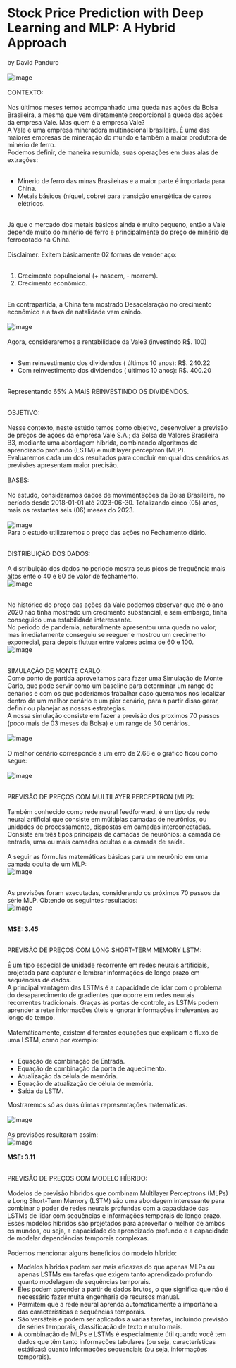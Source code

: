 # Stock Price Prediction with Deep Learning and MLP: A Hybrid Approach
by David Panduro<br><br>
![image](https://github.com/DavidPanduro/stock_price_prediction/assets/45201867/ea4a2b67-7dfa-43d6-9ef6-8d241eb1bd48)
<br><br>
CONTEXTO: <br><br>
Nos últimos meses temos acompanhado uma queda nas ações da Bolsa Brasileira, a mesma que vem diretamente proporcional a queda das ações da empresa Vale. Mas quem é a empresa Vale? <br>
A Vale é uma empresa mineradora multinacional brasileira. É uma das maiores empresas de mineração do mundo e também a maior produtora de minério de ferro. <br>Podemos definir, de maneira resumida, suas operações em duas alas de extrações: <br><br>
* Minerio de ferro das minas Brasileiras e a maior parte é importada para China.
* Metais básicos (níquel, cobre) para transição energética de carros elétricos.<br><br>

Já que o mercado dos metais básicos ainda é muito pequeno, então a Vale depende muito do minério de ferro e principalmente do preço de minério de ferrocotado na China.<br><br>
Disclaimer: Exitem básicamente 02 formas de vender aço:<br><br>
1. Crecimento populacional (+ nascem, - morrem).
2. Crecimento econômico.<br><br>

En contrapartida, a China tem mostrado Desacelaração no crecimento econômico e a taxa de natalidade vem caindo.<br><br>
![image](https://github.com/DavidPanduro/stock_price_prediction/assets/45201867/b0f6f461-0827-4f29-b300-a0c8783102ba)<br><br>
Agora, consideraremos a rentabilidade da Vale3 (investindo R$. 100)<br><br>
* Sem reinvestimento dos dividendos ( últimos 10 anos): R$. 240.22
* Com reinvestimento dos dividendos ( últimos 10 anos): R$. 400.20<br><br>

Representando 65% A MAIS REINVESTINDO OS DIVIDENDOS.<br><br>

OBJETIVO:<br><br>
Nesse contexto, neste estúdo temos como objetivo, desenvolver a previsão de preços de ações da empresa Vale S.A.; da Bolsa de Valores Brasileira B3, mediante uma abordagem hibrida, combinando algoritmos de aprendizado profundo (LSTM) e multilayer perceptron (MLP). <br>Evaluaremos cada um dos resultados para concluir em qual dos cenários as previsões apresentam maior precisão.<br>
<br>
BASES:<br><br>
No estudo, consideramos dados de movimentações da Bolsa Brasileira, no período desde 2018-01-01 até 2023-06-30. Totalizando cinco (05) anos, mais os restantes seis (06) meses do 2023.
<br><br>
![image](https://github.com/DavidPanduro/stock_price_prediction/assets/45201867/f794f9ed-efc7-4644-bf78-5a6ca1f6849e)<br>
Para o estudo utilizaremos o preço das ações no Fechamento diário.<br><br>

DISTRIBUIÇÂO DOS DADOS:<br><br>
A distribuição dos dados no periodo mostra seus picos de frequência mais altos ente o 40 e 60 de valor de fechamento.<br>
![image](https://github.com/DavidPanduro/stock_price_prediction/assets/45201867/ab337980-e599-4c9e-b211-4f29e4b358f9)<br><br>

No histórico do preço das ações da Vale podemos observar que até o ano 2020 não tinha mostrado um crecimento substancial, e sem embargo, tinha conseguido uma estabilidade interessante.<br>
No periodo de pandemia, naturalmente apresentou uma queda no valor, mas imediatamente conseguiu se reeguer e mostrou um crecimento exponecial, para depois flutuar entre valores acima de 60 e 100.<br>
![image](https://github.com/DavidPanduro/stock_price_prediction/assets/45201867/ce3a2ea8-0f0a-4581-bd09-8c39d37942cc)<br><br>

SIMULAÇÃO DE MONTE CARLO:<br>
Como ponto de partida aproveitamos para fazer uma Simulação de Monte Carlo, que pode servir como um baseline para determinar um range de cenários e com os que poderíamos trabalhar caso querramos nos localizar dentro de um melhor cenário e um pior cenário, para a partir disso gerar, definir ou planejar as nossas estrategias.<br>
A nossa simulação consiste em fazer a previsão dos proximos 70 passos (poco mais de 03 meses da Bolsa) e um range de 30 cenários.<br><br>
![image](https://github.com/DavidPanduro/stock_price_prediction/assets/45201867/b8654c68-37d4-4503-9593-06210302fc48)<br><br>
O melhor cenário corresponde a um erro de 2.68 e o gráfico ficou como segue:<br><br>
![image](https://github.com/DavidPanduro/stock_price_prediction/assets/45201867/96bf8e63-0434-48a8-a4b8-e112678d9678)<br><br>

PREVISÃO DE PREÇOS COM MULTILAYER PERCEPTRON (MLP):<br><br>
Também conhecido como rede neural feedforward, é um tipo de rede neural artificial que consiste em múltiplas camadas de neurônios, ou unidades de processamento, dispostas em camadas interconectadas.<br>
Consiste em três tipos principais de camadas de neurônios: a camada de entrada, uma ou mais camadas ocultas e a camada de saída.<br><br>
A seguir as fórmulas matemáticas básicas para um neurônio em uma camada oculta de um MLP:<br>
![image](https://github.com/DavidPanduro/stock_price_prediction/assets/45201867/0acf0ec2-63e4-4d83-bed8-8d1f772d518c)<br><br>

As previsões foram executadas, considerando os próximos 70 passos da série MLP. Obtendo os seguintes resultados:<br>
![image](https://github.com/DavidPanduro/stock_price_prediction/assets/45201867/5e3cd7af-3cee-4189-ae97-17538e8b34d6)<br><br>

**MSE: 3.45**<br><br>

PREVISÃO DE PREÇOS COM LONG SHORT-TERM MEMORY LSTM: <BR><BR>
É um tipo especial de unidade recorrente em redes neurais artificiais, projetada para capturar e lembrar informações de longo prazo em sequências de dados. <br>
A principal vantagem das LSTMs é a capacidade de lidar com o problema do desaparecimento de gradientes que ocorre em redes neurais recorrentes tradicionais. Graças às portas de controle, as LSTMs podem aprender a reter informações úteis e ignorar informações irrelevantes ao longo do tempo.<br><br>
Matemáticamente, existem diferentes equações que explicam o fluxo de uma LSTM, como por exemplo:<br><br>
* Equação de combinação de Entrada.
* Equação de combinação da porta de aquecimento.
* Atualização da célula de memória.
* Equação de atualização de célula de memória.
* Saída da LSTM.

Mostraremos só as duas úlimas representações matemáticas.<br><br>
![image](https://github.com/DavidPanduro/stock_price_prediction/assets/45201867/a84d4164-971d-4423-bbf7-caff0b0c8d70)<br><br>
As previsões resultaram assim: <br>
![image](https://github.com/DavidPanduro/stock_price_prediction/assets/45201867/30c3ac19-0bd2-4e47-8d51-0e5a09da8527)<br><br>
**MSE: 3.11**<br><br>

PREVISÃO DE PREÇOS COM MODELO HÍBRIDO: <BR><BR>
Modelos de previsão híbridos que combinam Multilayer Perceptrons (MLPs) e Long Short-Term Memory (LSTM) são uma abordagem interessante para combinar o poder de redes neurais profundas com a capacidade das LSTMs de lidar com sequências e informações temporais de longo prazo. Esses modelos híbridos são projetados para aproveitar o melhor de ambos os mundos, ou seja, a capacidade de aprendizado profundo e a capacidade de modelar dependências temporais complexas.<br><br>
Podemos mencionar alguns beneficios do modelo híbrido:<br>
* Modelos híbridos podem ser mais eficazes do que apenas MLPs ou apenas LSTMs em tarefas que exigem tanto aprendizado profundo quanto modelagem de sequências temporais.
* Eles podem aprender a partir de dados brutos, o que significa que não é necessário fazer muita engenharia de recursos manual.
* Permitem que a rede neural aprenda automaticamente a importância das características e sequências temporais.
* São versáteis e podem ser aplicados a várias tarefas, incluindo previsão de séries temporais, classificação de texto e muito mais.
* A combinação de MLPs e LSTMs é especialmente útil quando você tem dados que têm tanto informações tabulares (ou seja, características estáticas) quanto informações sequenciais (ou seja, informações temporais).






























